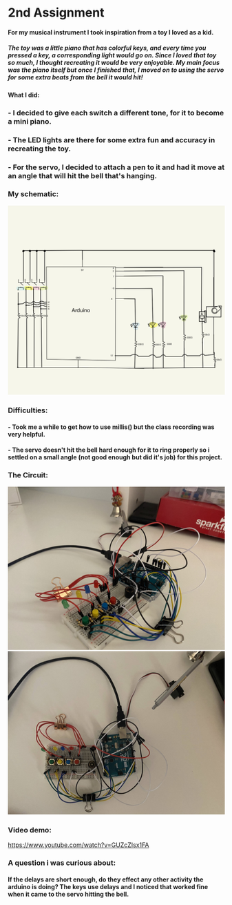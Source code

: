 # 2nd Assignment
#### For my musical instrument I took inspiration from a toy I loved as a kid. 
##### The toy was a little piano that has colorful keys, and every time you pressed a key, a corresponding light would go on. Since I loved that toy so much, I thought recreating it would be very enjoyable. My main focus was the piano itself but once I finished that, I moved on to using the servo for some extra beats from the bell it would hit!
#### What I did:
### - I decided to give each switch a different tone, for it to become a mini piano.
### - The LED lights are there for some extra fun and accuracy in recreating the toy.
### - For the servo, I decided to attach a pen to it and had it move at an angle that will hit the bell that's hanging.
### My schematic:
![](IMG_0615.JPG)
### Difficulties:
#### - Took me a while to get how to use millis() but the class recording was very helpful.
#### - The servo doesn't hit the bell hard enough for it to ring properly so i settled on a small angle (not good enough but did it's job) for this project.
### The Circuit:
![](IMG_1888.jpg)
![](IMG_1889.jpg)
### Video demo:
https://www.youtube.com/watch?v=GUZcZIsx1FA
### A question i was curious about:
#### If the delays are short enough, do they effect any other activity the arduino is doing? The keys use delays and I noticed that worked fine when it came to the servo hitting the bell.
